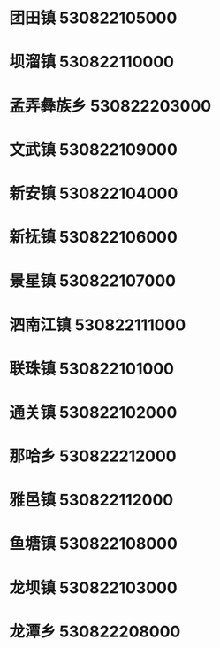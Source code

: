 # 团田镇 530822105000
# 坝溜镇 530822110000
# 孟弄彝族乡 530822203000
# 文武镇 530822109000
# 新安镇 530822104000
# 新抚镇 530822106000
# 景星镇 530822107000
# 泗南江镇 530822111000
# 联珠镇 530822101000
# 通关镇 530822102000
# 那哈乡 530822212000
# 雅邑镇 530822112000
# 鱼塘镇 530822108000
# 龙坝镇 530822103000
# 龙潭乡 530822208000
